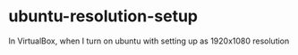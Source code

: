 # ubuntu-resolution-setup
In VirtualBox, when I turn on ubuntu with setting up as 1920x1080 resolution
